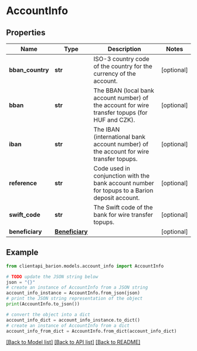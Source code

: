 # AccountInfo


## Properties

Name | Type | Description | Notes
------------ | ------------- | ------------- | -------------
**bban_country** | **str** | ISO-3 country code of the country for the currency of the account. | [optional] 
**bban** | **str** | The BBAN (local bank account number) of the account for wire transfer topups (for HUF and CZK). | [optional] 
**iban** | **str** | The IBAN (international bank account number) of the account for wire transfer topups. | [optional] 
**reference** | **str** | Code used in conjunction with the bank account number for topups to a Barion deposit account. | [optional] 
**swift_code** | **str** | The Swift code of the bank for wire transfer topups. | [optional] 
**beneficiary** | [**Beneficiary**](Beneficiary.md) |  | [optional] 

## Example

```python
from clientapi_barion.models.account_info import AccountInfo

# TODO update the JSON string below
json = "{}"
# create an instance of AccountInfo from a JSON string
account_info_instance = AccountInfo.from_json(json)
# print the JSON string representation of the object
print(AccountInfo.to_json())

# convert the object into a dict
account_info_dict = account_info_instance.to_dict()
# create an instance of AccountInfo from a dict
account_info_from_dict = AccountInfo.from_dict(account_info_dict)
```
[[Back to Model list]](../README.md#documentation-for-models) [[Back to API list]](../README.md#documentation-for-api-endpoints) [[Back to README]](../README.md)



